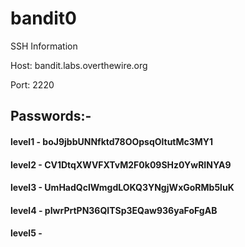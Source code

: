 # bandit0

SSH Information 

Host: bandit.labs.overthewire.org

Port: 2220


## Passwords:-

#### level1 - boJ9jbbUNNfktd78OOpsqOltutMc3MY1
#### level2 - CV1DtqXWVFXTvM2F0k09SHz0YwRINYA9
#### level3 - UmHadQclWmgdLOKQ3YNgjWxGoRMb5luK
#### level4 - pIwrPrtPN36QITSp3EQaw936yaFoFgAB
#### level5 - 
